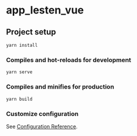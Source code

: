 # app_lesten_vue

## Project setup
```
yarn install
```

### Compiles and hot-reloads for development
```
yarn serve
```

### Compiles and minifies for production
```
yarn build
```

### Customize configuration
See [Configuration Reference](https://cli.vuejs.org/config/).
